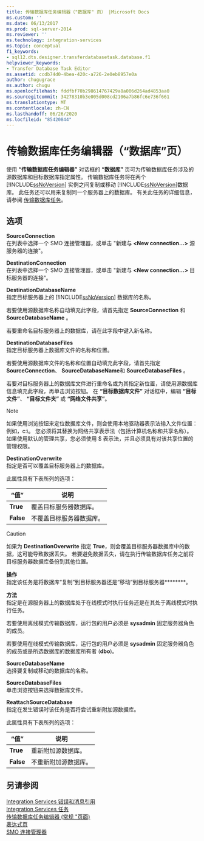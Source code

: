 ```yaml
---
title: 传输数据库任务编辑器（"数据库" 页） |Microsoft Docs
ms.custom: ''
ms.date: 06/13/2017
ms.prod: sql-server-2014
ms.reviewer: ''
ms.technology: integration-services
ms.topic: conceptual
f1_keywords:
- sql12.dts.designer.transferdatabasetask.database.f1
helpviewer_keywords:
- Transfer Database Task Editor
ms.assetid: ccdb74d0-4bea-420c-a726-2e0eb8957e0a
author: chugugrace
ms.author: chugu
ms.openlocfilehash: fddfbf70b298614767429a8a006d264ad4853aa0
ms.sourcegitcommit: 34278310b3e005d008cd2106a7b86fc6e736f661
ms.translationtype: MT
ms.contentlocale: zh-CN
ms.lasthandoff: 06/26/2020
ms.locfileid: "85420844"
---
```

# <a name="transfer-database-task-editor-databases-page"></a>传输数据库任务编辑器（“数据库”页）
  使用 **“传输数据库任务编辑器”** 对话框的 **“数据库”** 页可为传输数据库任务涉及的源数据库和目标数据库指定属性。 传输数据库任务将在两个 [!INCLUDE[ssNoVersion](../includes/ssnoversion-md.md)] 实例之间复制或移动 [!INCLUDE[ssNoVersion](../includes/ssnoversion-md.md)]数据库。 此任务还可以用来复制同一个服务器上的数据库。 有关此任务的详细信息，请参阅 [传输数据库任务](control-flow/transfer-database-task.md)。  
  
## <a name="options"></a>选项  
 **SourceConnection**  
 在列表中选择一个 SMO 连接管理器，或单击 "新建与 **\<New connection...>** 源服务器的连接"。  
  
 **DestinationConnection**  
 在列表中选择一个 SMO 连接管理器，或单击 "新建与 **\<New connection...>** 目标服务器的连接"。  
  
 **DestinationDatabaseName**  
 指定目标服务器上的 [!INCLUDE[ssNoVersion](../includes/ssnoversion-md.md)] 数据库的名称。  
  
 若要使用源数据库名称自动填充此字段，请首先指定 **SourceConnection** 和 **SourceDatabaseName** 。  
  
 若要重命名目标服务器上的数据库，请在此字段中键入新名称。  
  
 **DestinationDatabaseFiles**  
 指定目标服务器上数据库文件的名称和位置。  
  
 若要使用源数据库文件的名称和位置自动填充此字段，请首先指定 **SourceConnection**、 **SourceDatabaseName**和 **SourceDatabaseFiles** 。  
  
 若要对目标服务器上的数据库文件进行重命名或为其指定新位置，请使用源数据库信息填充此字段，再单击浏览按钮。 在 **“目标数据库文件”** 对话框中，编辑 **“目标文件”**、 **“目标文件夹”** 或 **“网络文件共享”**。  
  
> [!NOTE]  
>  如果使用浏览按钮来定位数据库文件，则会使用本地驱动器表示法输入文件位置：例如，c:\\。 您必须将其替换为网络共享表示法（包括计算机名称和共享名称）。 如果使用默认的管理共享，您必须使用 $ 表示法，并且必须具有对该共享位置的管理权限。  
  
 **DestinationOverwrite**  
 指定是否可以覆盖目标服务器上的数据库。  
  
 此属性具有下表所列的选项：  
  
|“值”|说明|  
|-----------|-----------------|  
|**True**|覆盖目标服务器数据库。|  
|**False**|不覆盖目标服务器数据库。|  
  
> [!CAUTION]  
>  如果为 **DestinationOverwrite** 指定 **True**，则会覆盖目标服务器数据库中的数据，这可能导致数据丢失。 若要避免数据丢失，请在执行传输数据库任务之前将目标服务器数据库备份到其他位置。  
  
 **操作**  
 指定该任务是将数据库“复制”到目标服务器还是“移动”到目标服务器********。  
  
 **方法**  
 指定是在源服务器上的数据库处于在线模式时执行任务还是在其处于离线模式时执行任务。  
  
 若要使用离线模式传输数据库，运行包的用户必须是 **sysadmin** 固定服务器角色的成员。  
  
 若要使用在线模式传输数据库，运行包的用户必须是 **sysadmin** 固定服务器角色的成员或是所选数据库的数据库所有者 (**dbo**)。  
  
 **SourceDatabaseName**  
 选择要复制或移动的数据库的名称。  
  
 **SourceDatabaseFiles**  
 单击浏览按钮来选择数据库文件。  
  
 **ReattachSourceDatabase**  
 指定在发生错误时该任务是否将尝试重新附加源数据库。  
  
 此属性具有下表所列的选项：  
  
|“值”|说明|  
|-----------|-----------------|  
|**True**|重新附加源数据库。|  
|**False**|不重新附加源数据库。|  
  
## <a name="see-also"></a>另请参阅  
 [Integration Services 错误和消息引用](../../2014/integration-services/integration-services-error-and-message-reference.md)   
 [Integration Services 任务](control-flow/integration-services-tasks.md)   
 [传输数据库任务编辑器 &#40;常规 "页面&#41;](general-page-of-integration-services-designers-options.md)   
 [表达式页](expressions/expressions-page.md)   
 [SMO 连接管理器](connection-manager/smo-connection-manager.md)  
  
  
